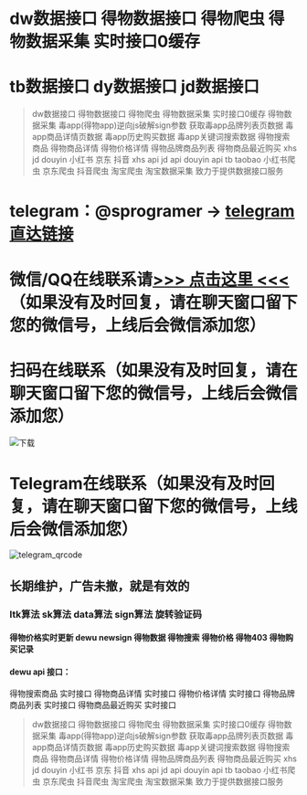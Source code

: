 
# dw数据接口 得物数据接口 得物爬虫 得物数据采集 实时接口0缓存   
# tb数据接口 dy数据接口 jd数据接口   
> dw数据接口 得物数据接口 得物爬虫 得物数据采集 实时接口0缓存 得物数据采集 毒app(得物app)逆向js破解sign参数 获取毒app品牌列表页数据 毒app商品详情页数据 毒app历史购买数据  毒app关键词搜索数据 得物搜索商品 得物商品详情 得物价格详情 得物品牌商品列表 得物商品最近购买 xhs jd douyin 小红书 京东 抖音 xhs api jd api douyin api tb taobao 小红书爬虫 京东爬虫 抖音爬虫 淘宝爬虫 淘宝数据采集 致力于提供数据接口服务 
# telegram：@sprogramer  ->  [telegram直达链接](https://t.me/sprogramer)                       
# 微信/QQ在线联系请[>>> 点击这里 <<<](https://w102.ttkefu.com/k/linkurl/?t=7E4CGH1) （如果没有及时回复，请在聊天窗口留下您的微信号，上线后会微信添加您）    
# 扫码在线联系（如果没有及时回复，请在聊天窗口留下您的微信号，上线后会微信添加您） 
![下载](https://github.com/dataapiserver/DataAPI/assets/124868171/22732b58-dca8-4061-93bc-b427444f8a19)  
# Telegram在线联系（如果没有及时回复，请在聊天窗口留下您的微信号，上线后会微信添加您）
![telegram_qrcode](https://user-images.githubusercontent.com/124868171/235883419-99f0f97d-b6c4-47c7-83c2-ec20501eebee.png)
## 长期维护，广告未撤，就是有效的  
### ltk算法 sk算法 data算法 sign算法 旋转验证码                  
 
#### 得物价格实时更新 dewu newsign 得物数据 得物搜索 得物价格 得物403 得物购买记录
  
#### dewu api 接口：
得物搜索商品 实时接口
得物商品详情 实时接口
得物价格详情 实时接口
得物品牌商品列表 实时接口
得物商品最近购买 实时接口
> dw数据接口 得物数据接口 得物爬虫 得物数据采集 实时接口0缓存 得物数据采集 毒app(得物app)逆向js破解sign参数 获取毒app品牌列表页数据 毒app商品详情页数据 毒app历史购买数据  毒app关键词搜索数据 得物搜索商品 得物商品详情 得物价格详情 得物品牌商品列表 得物商品最近购买 xhs jd douyin 小红书 京东 抖音 xhs api jd api douyin api tb taobao 小红书爬虫 京东爬虫 抖音爬虫 淘宝爬虫 淘宝数据采集 致力于提供数据接口服务 


